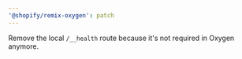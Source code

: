 ```yaml
---
'@shopify/remix-oxygen': patch
---
```


Remove the local `/__health` route because it's not required in Oxygen anymore.
